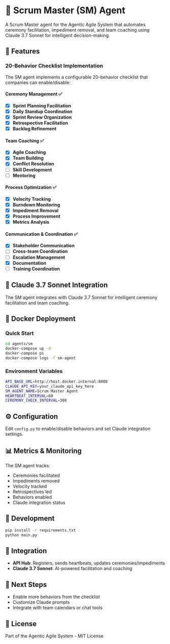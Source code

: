 # 🏅 Scrum Master (SM) Agent

A Scrum Master agent for the Agentic Agile System that automates ceremony facilitation, impediment removal, and team coaching using Claude 3.7 Sonnet for intelligent decision-making.

## 🚀 Features

### **20-Behavior Checklist Implementation**
The SM agent implements a configurable 20-behavior checklist that companies can enable/disable:

#### **Ceremony Management** ✅
- [x] **Sprint Planning Facilitation**
- [x] **Daily Standup Coordination**
- [x] **Sprint Review Organization**
- [x] **Retrospective Facilitation**
- [x] **Backlog Refinement**

#### **Team Coaching** ✅
- [x] **Agile Coaching**
- [x] **Team Building**
- [x] **Conflict Resolution**
- [ ] **Skill Development**
- [ ] **Mentoring**

#### **Process Optimization** ✅
- [x] **Velocity Tracking**
- [x] **Burndown Monitoring**
- [x] **Impediment Removal**
- [x] **Process Improvement**
- [x] **Metrics Analysis**

#### **Communication & Coordination** ✅
- [x] **Stakeholder Communication**
- [ ] **Cross-team Coordination**
- [ ] **Escalation Management**
- [x] **Documentation**
- [ ] **Training Coordination**

## 🤖 Claude 3.7 Sonnet Integration

The SM agent integrates with Claude 3.7 Sonnet for intelligent ceremony facilitation and team coaching.

## 🐳 Docker Deployment

### **Quick Start**
```bash
cd agents/sm
docker-compose up -d
docker-compose ps
docker-compose logs -f sm-agent
```

### **Environment Variables**
```bash
API_BASE_URL=http://host.docker.internal:8000
CLAUDE_API_KEY=your_claude_api_key_here
SM_AGENT_NAME=Scrum Master Agent
HEARTBEAT_INTERVAL=60
CEREMONY_CHECK_INTERVAL=300
```

## ⚙️ Configuration

Edit `config.py` to enable/disable behaviors and set Claude integration settings.

## 📊 Metrics & Monitoring

The SM agent tracks:
- Ceremonies facilitated
- Impediments removed
- Velocity tracked
- Retrospectives led
- Behaviors enabled
- Claude integration status

## 🔧 Development

```bash
pip install -r requirements.txt
python main.py
```

## 🔗 Integration

- **API Hub**: Registers, sends heartbeats, updates ceremonies/impediments
- **Claude 3.7 Sonnet**: AI-powered facilitation and coaching

## 🚀 Next Steps

- Enable more behaviors from the checklist
- Customize Claude prompts
- Integrate with team calendars or chat tools

## 📝 License

Part of the Agentic Agile System - MIT License 
